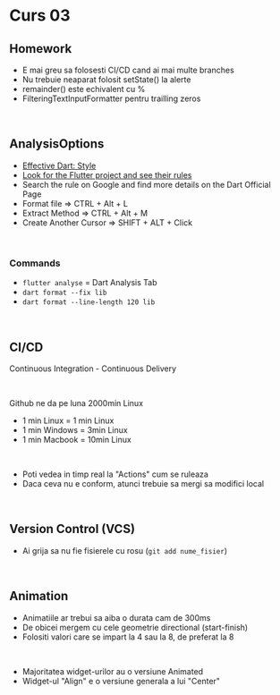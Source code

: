 # Curs 03 

## Homework

- E mai greu sa folosesti CI/CD cand ai mai multe branches
- Nu trebuie neaparat folosit setState() la alerte
- remainder() este echivalent cu %
- FilteringTextInputFormatter pentru trailling zeros

<br>

## AnalysisOptions

- [Effective Dart: Style](https://dart.dev/guides/language/effective-dart/style)
- [Look for the Flutter project and see their rules](https://github.com/flutter/flutter)
- Search the rule on Google and find more details on the Dart Official Page
- Format file  =>  CTRL + Alt + L 
- Extract Method  =>  CTRL + Alt + M
- Create Another Cursor => SHIFT + ALT + Click 
  
<br>

### Commands
- `flutter analyse` = Dart Analysis Tab
- `dart format --fix lib` 
- `dart format --line-length 120 lib`

<br>

## CI/CD 
Continuous Integration - Continuous Delivery

<br>

Github ne da pe luna 2000min Linux
- 1 min Linux = 1 min Linux
- 1 min Windows = 3min Linux
- 1 min Macbook = 10min Linux

<br>

- Poti vedea in timp real la "Actions" cum se ruleaza
- Daca ceva nu e conform, atunci trebuie sa mergi sa modifici local

<br>

## Version Control (VCS)

- Ai grija sa nu fie fisierele cu rosu (`git add nume_fisier`)

<br>

## Animation

- Animatiile ar trebui sa aiba o durata cam de 300ms
- De obicei mergem cu cele geometrie directional (start-finish)
- Folositi valori care se impart la 4 sau la 8, de preferat la 8

<br>

- Majoritatea widget-urilor au o versiune Animated 
- Widget-ul "Align" e o versiune generala a lui "Center"
